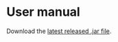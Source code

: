 # User manual

Download the [latest released .jar file](https://github.com/emsknock/minesweep/releases).